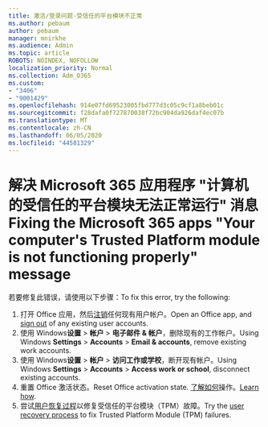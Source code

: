 ```yaml
---
title: 激活/登录问题-受信任的平台模块不正常
ms.author: pebaum
author: pebaum
manager: mnirkhe
ms.audience: Admin
ms.topic: article
ROBOTS: NOINDEX, NOFOLLOW
localization_priority: Normal
ms.collection: Adm_O365
ms.custom:
- "3406"
- "9001429"
ms.openlocfilehash: 914e07fd69523005fbd777d3c05c9cf1a8beb01c
ms.sourcegitcommit: f28dafa0f727870038f72bc904da926daf4ec07b
ms.translationtype: MT
ms.contentlocale: zh-CN
ms.lasthandoff: 06/05/2020
ms.locfileid: "44581329"
---
```

# <a name="fixing-the-microsoft-365-apps-your-computers-trusted-platform-module-is-not-functioning-properly-message"></a><span data-ttu-id="a4fb2-102">解决 Microsoft 365 应用程序 "计算机的受信任的平台模块无法正常运行" 消息</span><span class="sxs-lookup"><span data-stu-id="a4fb2-102">Fixing the Microsoft 365 apps "Your computer's Trusted Platform module is not functioning properly" message</span></span>

<span data-ttu-id="a4fb2-103">若要修复此错误，请使用以下步骤：</span><span class="sxs-lookup"><span data-stu-id="a4fb2-103">To fix this error, try the following:</span></span>

1. <span data-ttu-id="a4fb2-104">打开 Office 应用，然后[注销](https://support.office.com/article/5a20dc11-47e9-4b6f-945d-478cb6d92071)任何现有用户帐户。</span><span class="sxs-lookup"><span data-stu-id="a4fb2-104">Open an Office app, and [sign out](https://support.office.com/article/5a20dc11-47e9-4b6f-945d-478cb6d92071) of any existing user accounts.</span></span>   
2. <span data-ttu-id="a4fb2-105">使用 Windows**设置**  >  **帐户**  >  **电子邮件 & 帐户**，删除现有的工作帐户。</span><span class="sxs-lookup"><span data-stu-id="a4fb2-105">Using Windows **Settings** > **Accounts** > **Email & accounts**, remove existing work accounts.</span></span> 
3. <span data-ttu-id="a4fb2-106">使用 Windows**设置**  >  **帐户**  >  **访问工作或学校**，断开现有帐户。</span><span class="sxs-lookup"><span data-stu-id="a4fb2-106">Using Windows **Settings** > **Accounts** > **Access work or school**, disconnect existing accounts.</span></span> 
4. <span data-ttu-id="a4fb2-107">重置 Office 激活状态。</span><span class="sxs-lookup"><span data-stu-id="a4fb2-107">Reset Office activation state.</span></span> <span data-ttu-id="a4fb2-108">[了解如何](https://docs.microsoft.com/office365/troubleshoot/activation/reset-office-365-proplus-activation-state
)操作。</span><span class="sxs-lookup"><span data-stu-id="a4fb2-108">[Learn how](https://docs.microsoft.com/office365/troubleshoot/activation/reset-office-365-proplus-activation-state
).</span></span>
5. <span data-ttu-id="a4fb2-109">尝试[用户恢复过程](https://docs.microsoft.com/office365/troubleshoot/administration/connection-issue-when-sign-in-office-2016#symptom-2)以修复受信任的平台模块（TPM）故障。</span><span class="sxs-lookup"><span data-stu-id="a4fb2-109">Try the [user recovery process](https://docs.microsoft.com/office365/troubleshoot/administration/connection-issue-when-sign-in-office-2016#symptom-2) to fix Trusted Platform Module (TPM) failures.</span></span>